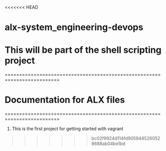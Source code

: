 <<<<<<< HEAD
# alx-system_engineering-devops
This will be part of the shell scripting project
=======
=========================================================================
# Documentation for ALX files

=========================================================================
1. This is the first project for getting started with vagrant
>>>>>>> bc02f9924d114fd9059445260528688ab04be1bd
